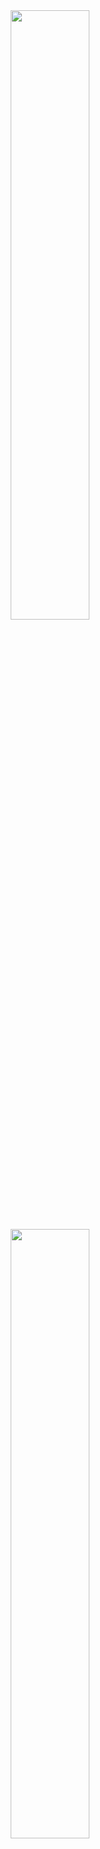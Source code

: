 <div align="center">
<image display=block margin-left=auto margin-right=auto width=50% src="https://github-readme-stats.vercel.app/api?username=kingRichardpt45&count_private=true&show_icons=true&theme=radical"><br>
<image display=block margin-left=auto margin-right=auto width=50% src="https://github-readme-stats.vercel.app/api/langs/?username=kingRichardpt45&layout=full&theme=radical">
</div>
